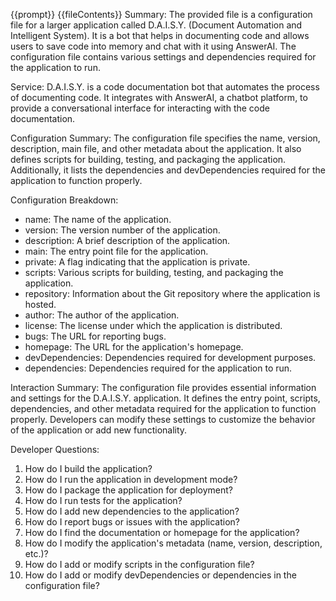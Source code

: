 {{prompt}}
{{fileContents}}
Summary:
The provided file is a configuration file for a larger application called D.A.I.S.Y. (Document Automation and Intelligent System). It is a bot that helps in documenting code and allows users to save code into memory and chat with it using AnswerAI. The configuration file contains various settings and dependencies required for the application to run.

Service:
D.A.I.S.Y. is a code documentation bot that automates the process of documenting code. It integrates with AnswerAI, a chatbot platform, to provide a conversational interface for interacting with the code documentation.

Configuration Summary:
The configuration file specifies the name, version, description, main file, and other metadata about the application. It also defines scripts for building, testing, and packaging the application. Additionally, it lists the dependencies and devDependencies required for the application to function properly.

Configuration Breakdown:
- name: The name of the application.
- version: The version number of the application.
- description: A brief description of the application.
- main: The entry point file for the application.
- private: A flag indicating that the application is private.
- scripts: Various scripts for building, testing, and packaging the application.
- repository: Information about the Git repository where the application is hosted.
- author: The author of the application.
- license: The license under which the application is distributed.
- bugs: The URL for reporting bugs.
- homepage: The URL for the application's homepage.
- devDependencies: Dependencies required for development purposes.
- dependencies: Dependencies required for the application to run.

Interaction Summary:
The configuration file provides essential information and settings for the D.A.I.S.Y. application. It defines the entry point, scripts, dependencies, and other metadata required for the application to function properly. Developers can modify these settings to customize the behavior of the application or add new functionality.

Developer Questions:
1. How do I build the application?
2. How do I run the application in development mode?
3. How do I package the application for deployment?
4. How do I run tests for the application?
5. How do I add new dependencies to the application?
6. How do I report bugs or issues with the application?
7. How do I find the documentation or homepage for the application?
8. How do I modify the application's metadata (name, version, description, etc.)?
9. How do I add or modify scripts in the configuration file?
10. How do I add or modify devDependencies or dependencies in the configuration file?
